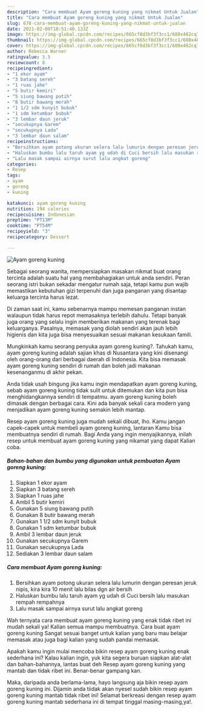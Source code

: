```yaml
---
description: "Cara membuat Ayam goreng kuning yang nikmat Untuk Jualan"
title: "Cara membuat Ayam goreng kuning yang nikmat Untuk Jualan"
slug: 678-cara-membuat-ayam-goreng-kuning-yang-nikmat-untuk-jualan
date: 2021-02-08T18:51:40.133Z
image: https://img-global.cpcdn.com/recipes/665cf8d3bf3f3cc1/680x482cq70/ayam-goreng-kuning-foto-resep-utama.jpg
thumbnail: https://img-global.cpcdn.com/recipes/665cf8d3bf3f3cc1/680x482cq70/ayam-goreng-kuning-foto-resep-utama.jpg
cover: https://img-global.cpcdn.com/recipes/665cf8d3bf3f3cc1/680x482cq70/ayam-goreng-kuning-foto-resep-utama.jpg
author: Rebecca Warner
ratingvalue: 3.5
reviewcount: 8
recipeingredient:
- "1 ekor ayam"
- "3 batang sereh"
- "1 ruas jahe"
- "5 butir kemiri"
- "5 siung bawang putih"
- "8 butir bawang merah"
- "1 1/2 sdm kunyit bubuk"
- "1 sdm ketumbar bubuk"
- "3 lembar daun jeruk"
- "secukupnya Garem"
- "secukupnya Lada"
- "3 lembar daun salam"
recipeinstructions:
- "Bersihkan ayam potong ukuran selera lalu lumurin dengan peresan jeruk nipis, kira kira 10 menit lalu bilas dgn air bersih"
- "Haluskan bumbu lalu taruh ayam yg udah di Cuci bersih lalu masukan rempah rempahnya"
- "Lalu masak sampai airnya surut lalu angkat goreng"
categories:
- Resep
tags:
- ayam
- goreng
- kuning

katakunci: ayam goreng kuning 
nutrition: 194 calories
recipecuisine: Indonesian
preptime: "PT13M"
cooktime: "PT54M"
recipeyield: "3"
recipecategory: Dessert

---
```



![Ayam goreng kuning](https://img-global.cpcdn.com/recipes/665cf8d3bf3f3cc1/680x482cq70/ayam-goreng-kuning-foto-resep-utama.jpg)

Sebagai seorang wanita, mempersiapkan masakan nikmat buat orang tercinta adalah suatu hal yang membahagiakan untuk anda sendiri. Peran seorang istri bukan sekadar mengatur rumah saja, tetapi kamu pun wajib memastikan kebutuhan gizi terpenuhi dan juga panganan yang disantap keluarga tercinta harus lezat.

Di zaman  saat ini, kamu sebenarnya mampu memesan panganan instan walaupun tidak harus repot memasaknya terlebih dahulu. Tetapi banyak juga orang yang selalu ingin memberikan makanan yang terenak bagi keluarganya. Pasalnya, memasak yang diolah sendiri akan jauh lebih higienis dan kita juga bisa menyesuaikan sesuai makanan kesukaan famili. 



Mungkinkah kamu seorang penyuka ayam goreng kuning?. Tahukah kamu, ayam goreng kuning adalah sajian khas di Nusantara yang kini disenangi oleh orang-orang dari berbagai daerah di Indonesia. Kita bisa memasak ayam goreng kuning sendiri di rumah dan boleh jadi makanan kesenanganmu di akhir pekan.

Anda tidak usah bingung jika kamu ingin mendapatkan ayam goreng kuning, sebab ayam goreng kuning tidak sulit untuk ditemukan dan kita pun bisa menghidangkannya sendiri di tempatmu. ayam goreng kuning boleh dimasak dengan berbagai cara. Kini ada banyak sekali cara modern yang menjadikan ayam goreng kuning semakin lebih mantap.

Resep ayam goreng kuning juga mudah sekali dibuat, lho. Kamu jangan capek-capek untuk membeli ayam goreng kuning, lantaran Kamu bisa membuatnya sendiri di rumah. Bagi Anda yang ingin menyajikannya, inilah resep untuk membuat ayam goreng kuning yang nikamat yang dapat Kalian coba.

<!--inarticleads1-->

##### Bahan-bahan dan bumbu yang digunakan untuk pembuatan Ayam goreng kuning:

1. Siapkan 1 ekor ayam
1. Siapkan 3 batang sereh
1. Siapkan 1 ruas jahe
1. Ambil 5 butir kemiri
1. Gunakan 5 siung bawang putih
1. Gunakan 8 butir bawang merah
1. Gunakan 1 1/2 sdm kunyit bubuk
1. Gunakan 1 sdm ketumbar bubuk
1. Ambil 3 lembar daun jeruk
1. Gunakan secukupnya Garem
1. Gunakan secukupnya Lada
1. Sediakan 3 lembar daun salam




<!--inarticleads2-->

##### Cara membuat Ayam goreng kuning:

1. Bersihkan ayam potong ukuran selera lalu lumurin dengan peresan jeruk nipis, kira kira 10 menit lalu bilas dgn air bersih
1. Haluskan bumbu lalu taruh ayam yg udah di Cuci bersih lalu masukan rempah rempahnya
1. Lalu masak sampai airnya surut lalu angkat goreng




Wah ternyata cara membuat ayam goreng kuning yang enak tidak ribet ini mudah sekali ya! Kalian semua mampu membuatnya. Cara buat ayam goreng kuning Sangat sesuai banget untuk kalian yang baru mau belajar memasak atau juga bagi kalian yang sudah pandai memasak.

Apakah kamu ingin mulai mencoba bikin resep ayam goreng kuning enak sederhana ini? Kalau kalian ingin, yuk kita segera buruan siapkan alat-alat dan bahan-bahannya, lantas buat deh Resep ayam goreng kuning yang mantab dan tidak ribet ini. Benar-benar gampang kan. 

Maka, daripada anda berlama-lama, hayo langsung aja bikin resep ayam goreng kuning ini. Dijamin anda tiidak akan nyesel sudah bikin resep ayam goreng kuning mantab tidak ribet ini! Selamat berkreasi dengan resep ayam goreng kuning mantab sederhana ini di tempat tinggal masing-masing,ya!.

